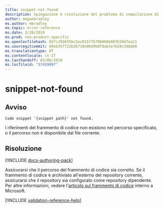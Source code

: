 ```yaml
---
title: snippet-not-found
description: Spiegazione e risoluzione del problema di compilazione di Docs snippet-not-found
author: meganbradley
ms.author: mbradley
ms.topic: error-reference
ms.date: 2/26/2019
ms.prod: non-product-specific
ms.openlocfilehash: 82fc2926f5bc2ec01577670b066b88fb59d7ea11
ms.sourcegitcommit: 89eb357721b26710e00d9b8fdab3e7628c34bdb6
ms.translationtype: HT
ms.contentlocale: it-IT
ms.lasthandoff: 03/06/2019
ms.locfileid: "57459097"
---
```

# <a name="snippet-not-found"></a>snippet-not-found

## <a name="warning"></a>Avviso

`Code snippet '{snippet path}' not found.`

I riferimenti del frammento di codice non esistono nel percorso specificato, o il percorso non è disponibile dal file corrente.

## <a name="resolution"></a>Risoluzione

[!INCLUDE [docs-authoring-pack](includes/docs-authoring-pack.md)]

Assicurarsi che il percorso del frammento di codice sia corretto. Se il frammento di codice è archiviato all'esterno del repository corrente, assicurarsi che il repository sia configurato come repository dipendente. Per altre informazioni, vedere l'[articolo sul frammento di codice](https://review.docs.microsoft.com/en-us/help/contribute/code-in-docs?branch=master) interno a Microsoft.

<!--make sure to add this file to your includes folder and verify the path-->
[!INCLUDE [validation-reference-help](includes/validation-reference-help.md)]
